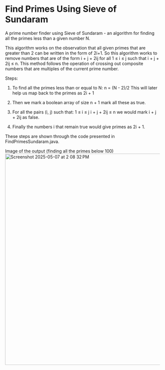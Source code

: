 # Find Primes Using Sieve of Sundaram

A prime number finder using Sieve of Sundaram - an algorithm for finding all the primes less than a given number N.

This algorithm works on the observation that all given primes that are greater than 2 can be written in the form of 2i+1.
So this algorithm works to remove numbers that are of the form i + j + 2ij for all 1 ≤ i ≤ j such that i + j + 2ij ≤ n.
This method follows the operation of crossing out composite numbers that are multiples of the current prime number.

Steps:
1. To find all the primes less than or equal to N:
   n = (N - 2)/2
   This will later help us map back to the primes as 2i + 1

3. Then we mark a boolean array of size n + 1 mark all these as true.

4. For all the pairs (i, j) such that:
   1 ≤ i ≤ j i + j + 2ij ≤ n
   we would mark i + j + 2ij as false.

5. Finally the numbers i that remain true would give primes as 2i + 1.

These steps are shown through the code presented in FindPrimesSundaram.java.

Image of the output (finding all the primes below 100)
<img width="688" alt="Screenshot 2025-05-07 at 2 08 32 PM" src="https://github.com/user-attachments/assets/6deaca06-cc8c-420a-88bd-ef7946296bf0" />

